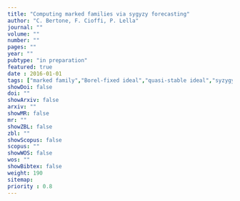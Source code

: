 ```yaml
---
title: "Computing marked families via sygyzy forecasting"
author: "C. Bertone, F. Cioffi, P. Lella"
journal: ""
volume: ""
number: ""
pages: ""
year: ""
pubtype: "in preparation"
featured: true
date : 2016-01-01
tags: ["marked family","Borel-fixed ideal","quasi-stable ideal","syzygy","free resolution"]
showDoi: false
doi: ""
showArxiv: false
arxiv: ""
showMR: false
mr: ""
showZBL: false
zbl: ""
showScopus: false
scopus: ""
showWOS: false
wos: ""
showBibtex: false
weight: 190
sitemap:
priority : 0.8
---
```

